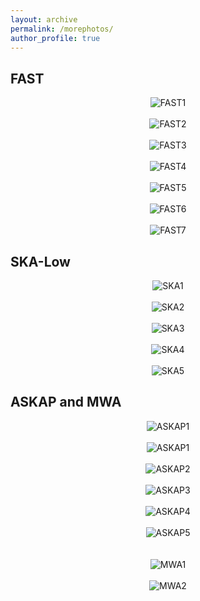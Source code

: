 ```yaml
---
layout: archive
permalink: /morephotos/
author_profile: true
---
```


## FAST

<div style="text-align: center;">
    <img src="https://xianghancui.github.io/images/photos/FAST1.jpeg" alt="FAST1" style="zoom: 100%;" />
</div>

<br>

<div style="text-align: center;">
    <img src="https://xianghancui.github.io/images/photos/FAST2.jpeg" alt="FAST2" style="zoom: 100%;" />
</div>

<br>

<div style="text-align: center;">
    <img src="https://xianghancui.github.io/images/photos/FAST3.jpeg" alt="FAST3" style="zoom: 100%;" />
</div>

<br>

<div style="text-align: center;">
    <img src="https://xianghancui.github.io/images/photos/FAST4.jpeg" alt="FAST4" style="zoom: 100%;" />
</div>

<br>

<div style="text-align: center;">
    <img src="https://xianghancui.github.io/images/photos/FAST5.jpeg" alt="FAST5" style="zoom: 100%;" />
</div>

<br>

<div style="text-align: center;">
    <img src="https://xianghancui.github.io/images/photos/FAST6.jpeg" alt="FAST6" style="zoom: 100%;" />
</div>

<br>

<div style="text-align: center;">
    <img src="https://xianghancui.github.io/images/photos/FAST7.jpeg" alt="FAST7" style="zoom: 100%;" />
</div>



## SKA-Low

<div style="text-align: center;">
    <img src="https://xianghancui.github.io/images/photos/SKA1.jpeg" alt="SKA1" style="zoom: 100%;" />
</div>

<br>

<div style="text-align: center;">
    <img src="https://xianghancui.github.io/images/photos/SKA2.jpeg" alt="SKA2" style="zoom: 100%;" />
</div>

<br>

<div style="text-align: center;">
    <img src="https://xianghancui.github.io/images/photos/SKA3.jpeg" alt="SKA3" style="zoom: 100%;" />
</div>

<br>

<div style="text-align: center;">
    <img src="https://xianghancui.github.io/images/photos/SKA4.jpeg" alt="SKA4" style="zoom: 100%;" />
</div>

<br>

<div style="text-align: center;">
    <img src="https://xianghancui.github.io/images/photos/SKA5.jpeg" alt="SKA5" style="zoom: 100%;" />
</div>



## ASKAP and MWA

<div style="text-align: center;">
    <img src="https://xianghancui.github.io/images/photos/ASKAP1.jpeg" alt="ASKAP1" style="zoom: 100%;" />
</div>

<br>

<div style="text-align: center;">
    <img src="https://xianghancui.github.io/images/photos/ASKAP1.jpeg" alt="ASKAP1" style="zoom: 100%;" />
</div>

<br>

<div style="text-align: center;">
    <img src="https://xianghancui.github.io/images/photos/ASKAP2.jpeg" alt="ASKAP2" style="zoom: 100%;" />
</div>

<br>

<div style="text-align: center;">
    <img src="https://xianghancui.github.io/images/photos/ASKAP3.jpeg" alt="ASKAP3" style="zoom: 100%;" />
</div>

<br>

<div style="text-align: center;">
    <img src="https://xianghancui.github.io/images/photos/ASKAP4.jpeg" alt="ASKAP4" style="zoom: 100%;" />
</div>

<br>

<div style="text-align: center;">
    <img src="https://xianghancui.github.io/images/photos/ASKAP5.jpeg" alt="ASKAP5" style="zoom: 100%;" />
</div>

<br>

<br>

<div style="text-align: center;">
    <img src="https://xianghancui.github.io/images/photos/MWA1.jpeg" alt="MWA1" style="zoom: 100%;" />
</div>

<br>

<div style="text-align: center;">
    <img src="https://xianghancui.github.io/images/photos/MWA2.jpeg" alt="MWA2" style="zoom: 100%;" />
</div>

